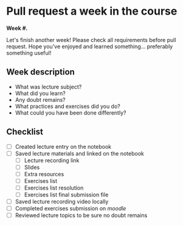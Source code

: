 # Pull request a week in the course

**Week #.**

Let's finish another week! Please check all requirements before pull request.
Hope you've enjoyed and learned something... preferably something useful!

## Week description

- What was lecture subject?
- What did you learn?
- Any doubt remains?
- What practices and exercises did you do?
- What could you have been done differently?

## Checklist

- [ ] Created lecture entry on the notebook
- [ ] Saved lecture materials and linked on the notebook
  - [ ] Lecture recording link
  - [ ] Slides
  - [ ] Extra resources
  - [ ] Exercises list
  - [ ] Exercises list resolution
  - [ ] Exercises list final submission file
- [ ] Saved lecture recording video locally
- [ ] Completed exercises submission on _moodle_
- [ ] Reviewed lecture topics to be sure no doubt remains
